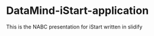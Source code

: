 DataMind-iStart-application
===========================

This is the NABC presentation for iStart written in slidify
